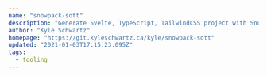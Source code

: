 ```yaml
---
name: "snowpack-sott"
description: "Generate Svelte, TypeScript, TailwindCSS project with Snowpack."
author: "Kyle Schwartz"
homepage: "https://git.kyleschwartz.ca/kyle/snowpack-sott"
updated: "2021-01-03T17:15:23.095Z"
tags: 
  - tooling
---
```

